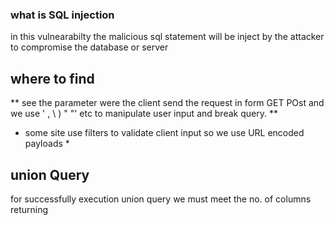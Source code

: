 ### what is  SQL injection
in this vulnearabilty the malicious sql statement will be inject by the attacker to compromise the database or server

## where to find
** see the parameter were the client send  the request in form GET POst and we use  ' , \ ) " "' etc to manipulate user input and break query.  ** 
* some site use filters to validate client input so we use URL encoded payloads *

## union Query 
for successfully execution union query  we must meet the no. of columns returning 
